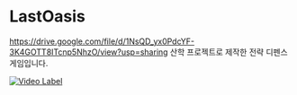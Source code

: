 # LastOasis

https://drive.google.com/file/d/1NsQD_yx0PdcYF-3K4GOTT8ITcnp5NhzO/view?usp=sharing
산학 프로젝트로 제작한 전략 디펜스 게임입니다.

[![Video Label](http://img.youtube.com/vi/https:/U4MYFB8k848/https://github.com/goliot/LastOasis/assets/109404269/1bb5d258-8df9-4457-92f7-a9dbb8877209)](https://youtu.be/U4MYFB8k848)
